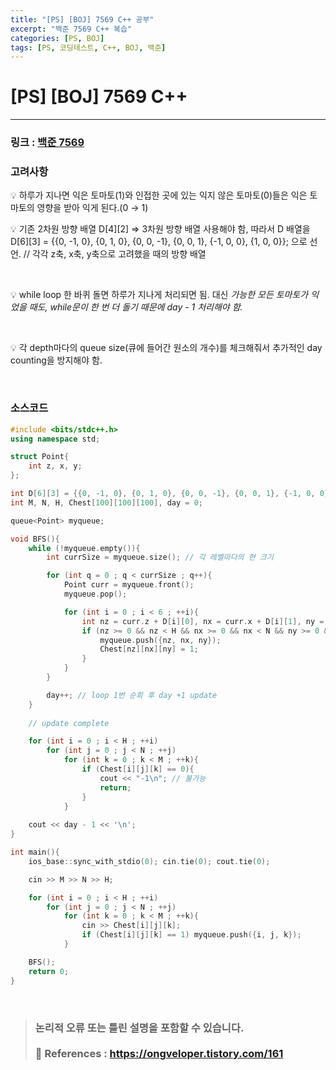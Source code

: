 ```yaml
---
title: "[PS] [BOJ] 7569 C++ 공부"
excerpt: "백준 7569 C++ 복습"
categories: [PS, BOJ]
tags: [PS, 코딩테스트, C++, BOJ, 백준]
---
```


# [PS] [BOJ] 7569 C++

---

### 링크 : [백준 7569](https://www.acmicpc.net/problem/7569)

### 고려사항

<aside>
💡 하루가 지나면 익은 토마토(1)와 인접한 곳에 있는 익지 않은 토마토(0)들은 익은 토마토의 영향을 받아 익게 된다.(0 → 1)

<br>

💡 기존 2차원 방향 배열 D[4][2] ⇒ 3차원 방향 배열 사용해야 함, 따라서 D 배열을 D[6][3] = {{0, -1, 0}, {0, 1, 0}, {0, 0, -1}, {0, 0, 1}, {-1, 0, 0}, {1, 0, 0}}; 으로 선언. // 각각 z축, x축, y축으로 고려했을 때의 방향 배열

<br>

💡 while loop 한 바퀴 돌면 하루가 지나게 처리되면 됨. 대신 *가능한 모든 토마토가 익었을 때도, while문이 한 번 더 돌기 때문에 day - 1 처리해야 함.*

<br>

💡 각 depth마다의 queue size(큐에 들어간 원소의 개수)를 체크해줘서 추가적인 day counting을 방지해야 함.

</aside>

<br>

### 소스코드

```cpp
#include <bits/stdc++.h>
using namespace std;

struct Point{
    int z, x, y;
};

int D[6][3] = {{0, -1, 0}, {0, 1, 0}, {0, 0, -1}, {0, 0, 1}, {-1, 0, 0}, {1, 0, 0}}; // 상, 하, 좌, 우, 위, 아래
int M, N, H, Chest[100][100][100], day = 0;

queue<Point> myqueue;

void BFS(){
    while (!myqueue.empty()){
        int currSize = myqueue.size(); // 각 레벨마다의 현 크기

        for (int q = 0 ; q < currSize ; q++){
            Point curr = myqueue.front();
            myqueue.pop();

            for (int i = 0 ; i < 6 ; ++i){
                int nz = curr.z + D[i][0], nx = curr.x + D[i][1], ny = curr.y + D[i][2];
                if (nz >= 0 && nz < H && nx >= 0 && nx < N && ny >= 0 && ny < M && Chest[nz][nx][ny] == 0){
                    myqueue.push({nz, nx, ny});
                    Chest[nz][nx][ny] = 1;
                }
            }
        }

        day++; // loop 1번 순회 후 day +1 update
    }
    
    // update complete

    for (int i = 0 ; i < H ; ++i)
        for (int j = 0 ; j < N ; ++j)
            for (int k = 0 ; k < M ; ++k){
                if (Chest[i][j][k] == 0){
                    cout << "-1\n"; // 불가능
                    return;
                }
            }
    
    cout << day - 1 << '\n';
}

int main(){
    ios_base::sync_with_stdio(0); cin.tie(0); cout.tie(0);

    cin >> M >> N >> H;

    for (int i = 0 ; i < H ; ++i)
        for (int j = 0 ; j < N ; ++j)
            for (int k = 0 ; k < M ; ++k){
                cin >> Chest[i][j][k];
                if (Chest[i][j][k] == 1) myqueue.push({i, j, k});
            }

    BFS();
    return 0;
}
```

<br>

> ### 논리적 오류 또는 틀린 설명을 포함할 수 있습니다. <br><br> 📑 References : https://ongveloper.tistory.com/161